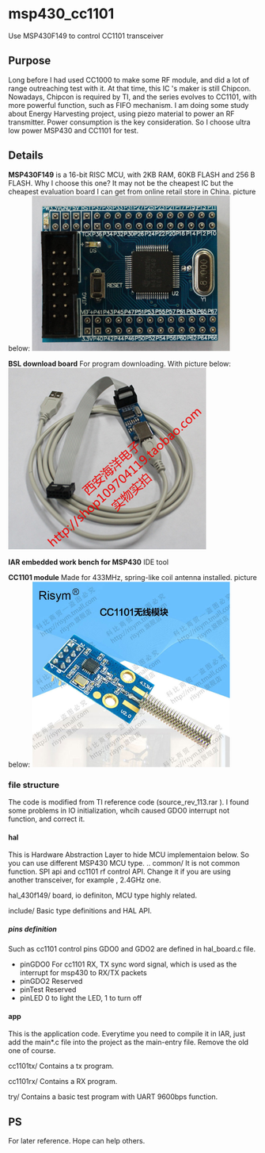 # msp430_cc1101
Use MSP430F149 to control CC1101 transceiver

## Purpose
Long before I had used CC1000 to make some RF module, and did a lot of range outreaching test with it. At that time, this IC 's maker is still Chipcon. Nowadays, Chipcon is required by TI, and the series evolves to CC1101, with more powerful function, such as FIFO mechanism. I am doing some study about Energy Harvesting project, using piezo material to power an RF transmitter. Power consumption is the key consideration. So I choose ultra low power MSP430 and CC1101 for test. 

## Details
__MSP430F149__ is a 16-bit RISC MCU, with 2KB RAM, 60KB FLASH and 256 B FLASH. Why I choose this one? It may not be the cheapest IC but the cheapest evaluation board I can get from online retail store in China. picture below:  <img src="pics/msp430f149_board.jpg" alt="MSP430_board" width="400"/>

__BSL download board__  For program downloading. With picture below: <img src="pics/BSL_downloader.jpg" alt="BSL_board" width="400"/>


__IAR embedded work bench for MSP430__  IDE tool

__CC1101 module__ Made for 433MHz, spring-like coil antenna installed. picture below: <img src="pics/cc1101_module.jpg" alt="cc1101_module.jpg" width="400" />

### file structure
The code is modified from TI reference code (source_rev_113.rar ).  I found some problems in IO initialization, whcih caused GDO0 interrupt not function, and correct it. 

#### hal
This is Hardware Abstraction Layer to hide MCU implementaion below. So you can use different MSP430 MCU type.
..
common/      It is not common function. SPI api and cc1101 rf control API. Change it if you are using another transceiver, for example , 2.4GHz one.

hal_430f149/ board, io definiton, MCU type highly related. 

include/  Basic type definitions and HAL API.

##### pins definition 
Such as cc1101 control pins GDO0 and GDO2 are defined in hal_board.c file. 
* pinGDO0  For cc1101 RX, TX sync word signal, which is used as the interrupt for msp430 to RX/TX packets
* pinGDO2  Reserved
* pinTest  Reserved
* pinLED   0 to light the LED, 1 to turn off




#### app
This is the application code. Everytime you need to compile it in IAR, just add the main*.c file into the project as the main-entry file. Remove the old one of course.

cc1101tx/  Contains a tx program.

cc1101rx/  Contains a RX program.

try/   Contains a basic test program with UART 9600bps function.

## PS
For later reference. Hope can help others.

